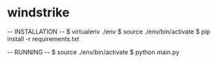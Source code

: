 # windstrike
-- INSTALLATION --
$ virtualenv ./env
$ source ./env/bin/activate
$ pip install -r requirements.txt

-- RUNNING --
$ source ./env/bin/activate
$ python main.py
